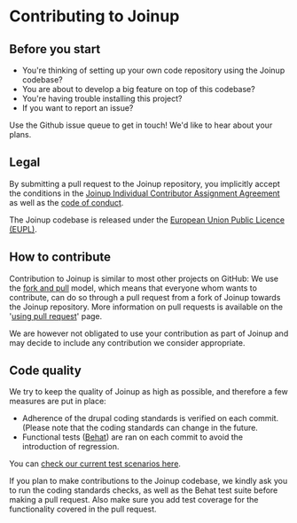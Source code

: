 # Contributing to Joinup

## Before you start
* You're thinking of setting up your own code repository using the Joinup
  codebase?
* You are about to develop a big feature on top of this codebase?
* You're having trouble installing this project?
* If you want to report an issue?

Use the Github issue queue to get in touch! We'd like to hear about your plans.

## Legal
By submitting a pull request to the Joinup repository, you implicitly accept the conditions in the
 [Joinup Individual Contributor Assignment Agreement](/docs/agreement.md) as well as the  [code of conduct](/docs/code_of_conduct.md).

The Joinup codebase is released under the [European Union Public Licence (EUPL)](https://joinup.ec.europa.eu/community/eupl/og_page/eupl).

## How to contribute
Contribution to Joinup is similar to most other projects on GitHub:
We use the [fork and pull](https://help.github.com/articles/types-of-collaborative-development-models/) model, which means that everyone whom wants to contribute, can do so through a pull request from a fork of Joinup towards the Joinup repository.
More information on pull requests is available on the '[using pull request](https://help.github.com/articles/using-pull-requests/)' page.

We are however not obligated to use your contribution as part of Joinup and may decide to include any contribution we consider appropriate.
 
## Code quality
  We try to keep the quality of Joinup as high as possible, and therefore a few measures are put in place:
 * Adherence of the drupal coding standards is verified on each commit.
   (Please note that the coding standards can change in the future.
 * Functional tests ([Behat](http://behat.org)) are ran on each commit to avoid the introduction of regression.
 
 You can [check our current test scenarios here](/tests/features/).
 
 If you plan to make contributions to the Joinup codebase, we kindly ask you to
 run the coding standards checks, as well as the Behat test suite before making
 a pull request. Also make sure you add test coverage for the functionality
 covered in the pull request.